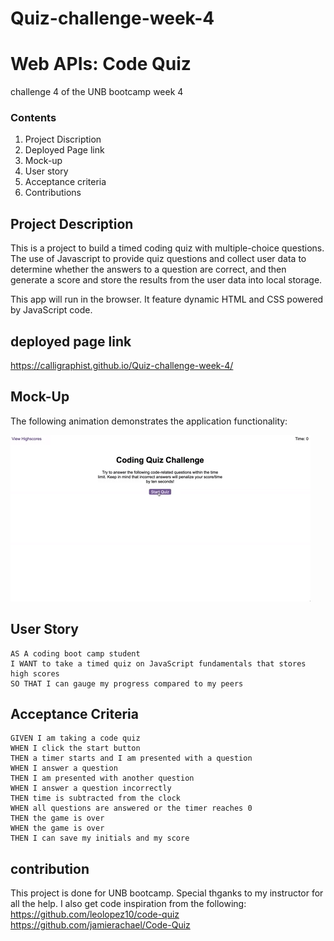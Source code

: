 # Quiz-challenge-week-4
# Web APIs: Code Quiz
challenge 4 of the UNB bootcamp week 4

### Contents
1. Project Discription
2. Deployed Page link
3. Mock-up
4. User story
5. Acceptance criteria
6. Contributions

## Project Description 

 This is a project to build a timed coding quiz with multiple-choice questions. The use of Javascript to provide quiz questions and collect user data to determine whether the answers to a question are correct, and then generate a score and store the results from the user data into local storage.

This app will run in the browser. It feature dynamic HTML and CSS powered by JavaScript code. 

## deployed page link

https://calligraphist.github.io/Quiz-challenge-week-4/

## Mock-Up

The following animation demonstrates the application functionality:

![A user clicks through an interactive coding quiz, then enters initials to save the high score before resetting and starting over.](./Assets/04-web-apis-homework-demo.gif)


## User Story

```
AS A coding boot camp student
I WANT to take a timed quiz on JavaScript fundamentals that stores high scores
SO THAT I can gauge my progress compared to my peers
```

## Acceptance Criteria

```
GIVEN I am taking a code quiz
WHEN I click the start button
THEN a timer starts and I am presented with a question
WHEN I answer a question
THEN I am presented with another question
WHEN I answer a question incorrectly
THEN time is subtracted from the clock
WHEN all questions are answered or the timer reaches 0
THEN the game is over
WHEN the game is over
THEN I can save my initials and my score
```


## contribution
This project is done for UNB bootcamp.
Special thganks to my instructor for all the help.
I also get code inspiration from the following:
https://github.com/leolopez10/code-quiz
https://github.com/jamierachael/Code-Quiz
